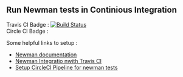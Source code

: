 ## Run Newman tests in Continious Integration

Travis CI Badge : [![Build Status](https://travis-ci.com/wmedali/newman-ci.svg?branch=master)](https://travis-ci.com/wmedali/newman-ci)  
Circle CI Badge : [![<CircleCI>](https://circleci.com/gh/wmedali/newman-ci.svg?style=shield)](<LINK>)

Some helpful links to setup :  
- [Newman documentation ](https://learning.postman.com/docs/running-collections/using-newman-cli/command-line-integration-with-newman/)
- [Newman Integratio nwith Travis CI](https://learning.postman.com/docs/running-collections/using-newman-cli/integration-with-travis/)
- [Setup CircleCI Pipeline for newman tests ](https://circleci.com/blog/set-up-a-circleci-pipeline-to-run-a-postman-collection-using-the-newman-orb/)
